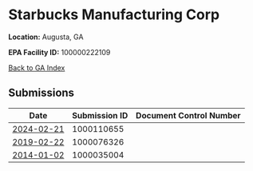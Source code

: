 # Starbucks Manufacturing Corp

**Location:** Augusta, GA

**EPA Facility ID:** 100000222109

[Back to GA Index](../../index.md)

## Submissions

| Date | Submission ID | Document Control Number |
|------|--------------|-------------------------|
| [2024-02-21](submissions/1000110655.md) | 1000110655 |  |
| [2019-02-22](submissions/1000076326.md) | 1000076326 |  |
| [2014-01-02](submissions/1000035004.md) | 1000035004 |  |
